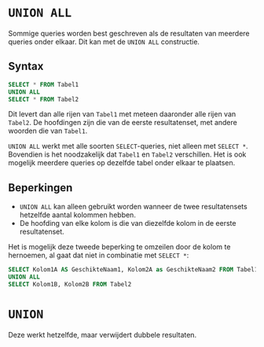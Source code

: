 # `UNION ALL`
Sommige queries worden best geschreven als de resultaten van meerdere queries onder elkaar. Dit kan met de `UNION ALL` constructie.

## Syntax

```sql
SELECT * FROM Tabel1
UNION ALL
SELECT * FROM Tabel2
```

Dit levert dan alle rijen van `Tabel1` met meteen daaronder alle rijen van `Tabel2`. De hoofdingen zijn die van de eerste resultatenset, met andere woorden die van `Tabel1`.

`UNION ALL` werkt met alle soorten `SELECT`-queries, niet alleen met `SELECT *`. Bovendien is het noodzakelijk dat `Tabel1` en `Tabel2` verschillen. Het is ook mogelijk meerdere queries op dezelfde tabel onder elkaar te plaatsen.

## Beperkingen
- `UNION ALL` kan alleen gebruikt worden wanneer de twee resultatensets hetzelfde aantal kolommen hebben.
- De hoofding van elke kolom is die van diezelfde kolom in de eerste resultatenset.

Het is mogelijk deze tweede beperking te omzeilen door de kolom te hernoemen, al gaat dat niet in combinatie met `SELECT *`:

```sql
SELECT Kolom1A AS GeschikteNaam1, Kolom2A as GeschikteNaam2 FROM Tabel1
UNION ALL
SELECT Kolom1B, Kolom2B FROM Tabel2
```

# `UNION`
Deze werkt hetzelfde, maar verwijdert dubbele resultaten.
